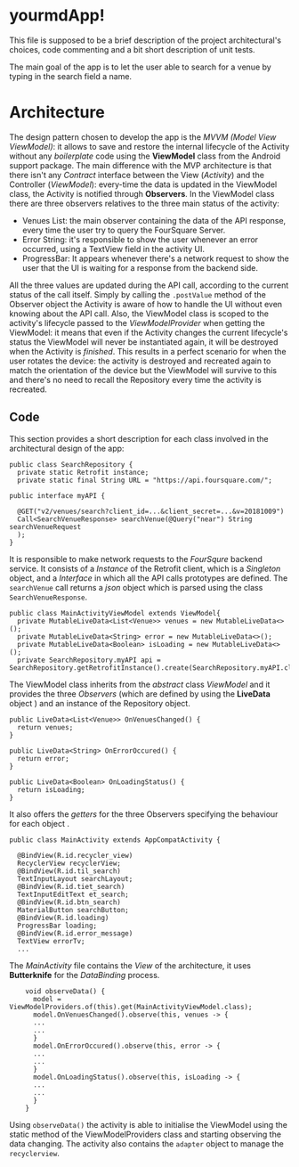 # yourmdApp!

This file is supposed to be a brief description of the project architectural's choices, code commenting and a bit short description of unit tests.

The main goal of the app is to let the user able to search for a venue by typing in the search field a name.


# Architecture

The design pattern chosen to develop the app is the *MVVM (Model View ViewModel)*: it allows  to save and restore the internal lifecycle of the Activity without any *boilerplate* code using the **ViewModel** class from the Android support package. The main difference with the MVP architecture is that there isn't any *Contract* interface between the View (*Activity*) and the Controller (*ViewModel*): every-time the data is updated in the ViewModel class, the Activity is notified through **Observers**. In the ViewModel class there are three observers relatives to the three main status of the activity:

 - Venues List: the main observer containing the data of the API response, every time the user try to query the FourSquare Server.
 - Error String: it's responsible to show the user whenever an error occurred, using a TextView field in the activity UI.
 - ProgressBar: It appears whenever there's a network request to show the user that the UI is waiting for a response from the backend side.

All the three values are updated during the API call, according to the current status of the call itself. Simply by calling the `.postValue` method of the Observer object the Activity is aware of how to handle the UI without even knowing about the API call. Also, the ViewModel class is scoped to the activity's lifecycle passed to the *ViewModelProvider* when getting the ViewModel: it means that even if the Activity changes the current lifecycle's status the ViewModel will never be instantiated again, it will be destroyed when the Activity is *finished*. This results in a perfect scenario for when the user rotates the device: the activity is destroyed and recreated again to match the orientation of the device but the ViewModel will survive to this and there's no need to recall the Repository every time the activity is recreated.

## Code

This section provides a short description for each class involved in the architectural design of the app:

    public class SearchRepository {  
      private static Retrofit instance;  
      private static final String URL = "https://api.foursquare.com/";

    public interface myAPI {  
      
      @GET("v2/venues/search?client_id=...&client_secret=...&v=20181009")  
      Call<SearchVenueResponse> searchVenue(@Query("near") String searchVenueRequest  
      );  
    }

It is responsible to make network requests to the *FourSqure* backend service. It consists of a *Instance* of the Retrofit client, which is a *Singleton* object, and a *Interface* in which all the API calls prototypes are defined.
The `searchVenue` call returns a *json* object which is parsed using the class `SearchVenueResponse`.

    public class MainActivityViewModel extends ViewModel{  
      private MutableLiveData<List<Venue>> venues = new MutableLiveData<>();  
      private MutableLiveData<String> error = new MutableLiveData<>();  
      private MutableLiveData<Boolean> isLoading = new MutableLiveData<>();  
      private SearchRepository.myAPI api = SearchRepository.getRetrofitInstance().create(SearchRepository.myAPI.class);   

The ViewModel class inherits from the *abstract* class *ViewModel* and it provides the three *Observers* (which are defined by using the **LiveData** object ) and an instance of the Repository object.

    public LiveData<List<Venue>> OnVenuesChanged() {  
      return venues;  
    }  
      
    public LiveData<String> OnErrorOccured() {  
      return error;  
    }  
      
    public LiveData<Boolean> OnLoadingStatus() {  
      return isLoading;  
    }

It also offers the *getters* for the three Observers specifying the behaviour for each object .

    public class MainActivity extends AppCompatActivity {  
      
      @BindView(R.id.recycler_view)  
      RecyclerView recyclerView;  
      @BindView(R.id.til_search)  
      TextInputLayout searchLayout;  
      @BindView(R.id.tiet_search)  
      TextInputEditText et_search;  
      @BindView(R.id.btn_search)  
      MaterialButton searchButton;  
      @BindView(R.id.loading)  
      ProgressBar loading;  
      @BindView(R.id.error_message)  
      TextView errorTv;
      ...

The *MainActivity* file contains the *View* of the architecture, it uses **Butterknife** for the *DataBinding* process.

        void observeData() {  
          model = ViewModelProviders.of(this).get(MainActivityViewModel.class);
          model.OnVenuesChanged().observe(this, venues -> { 
          ...
          ...
          }
          model.OnErrorOccured().observe(this, error -> {
          ...
          ...
          }
          model.OnLoadingStatus().observe(this, isLoading -> {
          ...
          ...
          }
        }
Using `observeData()` the activity is able to initialise the ViewModel using the static method of the ViewModelProviders class and starting observing the data changing.
The activity also contains the `adapter` object to manage the `recyclerview`.
